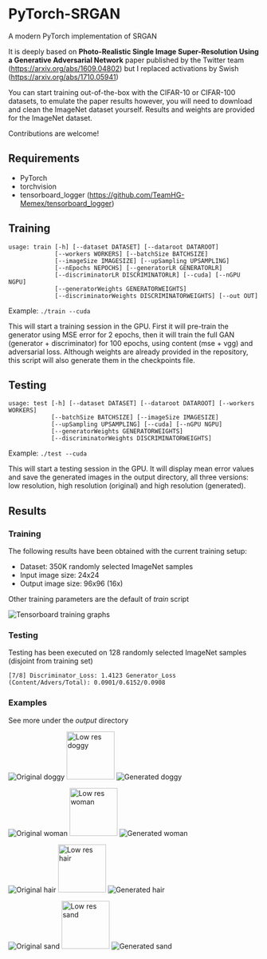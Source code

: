# PyTorch-SRGAN
A modern PyTorch implementation of SRGAN

It is deeply based on __Photo-Realistic Single Image Super-Resolution Using a Generative Adversarial Network__ paper published by the Twitter team (https://arxiv.org/abs/1609.04802) but I replaced activations by Swish (https://arxiv.org/abs/1710.05941)

You can start training out-of-the-box with the CIFAR-10 or CIFAR-100 datasets, to emulate the paper results however, you will need to download and clean the ImageNet dataset yourself. Results and weights are provided for the ImageNet dataset. 

Contributions are welcome!

## Requirements

* PyTorch
* torchvision
* tensorboard_logger (https://github.com/TeamHG-Memex/tensorboard_logger)

## Training

```
usage: train [-h] [--dataset DATASET] [--dataroot DATAROOT]
             [--workers WORKERS] [--batchSize BATCHSIZE]
             [--imageSize IMAGESIZE] [--upSampling UPSAMPLING]
             [--nEpochs NEPOCHS] [--generatorLR GENERATORLR]
             [--discriminatorLR DISCRIMINATORLR] [--cuda] [--nGPU NGPU]
             [--generatorWeights GENERATORWEIGHTS]
             [--discriminatorWeights DISCRIMINATORWEIGHTS] [--out OUT]
```

Example: ```./train --cuda```

This will start a training session in the GPU. First it will pre-train the generator using MSE error for 2 epochs, then it will train the full GAN (generator + discriminator) for 100 epochs, using content (mse + vgg) and adversarial loss. Although weights are already provided in the repository, this script will also generate them in the checkpoints file.

## Testing

```
usage: test [-h] [--dataset DATASET] [--dataroot DATAROOT] [--workers WORKERS]
            [--batchSize BATCHSIZE] [--imageSize IMAGESIZE]
            [--upSampling UPSAMPLING] [--cuda] [--nGPU NGPU]
            [--generatorWeights GENERATORWEIGHTS]
            [--discriminatorWeights DISCRIMINATORWEIGHTS]

```

Example: ```./test --cuda```

This will start a testing session in the GPU. It will display mean error values and save the generated images in the output directory, all three versions: low resolution, high resolution (original) and high resolution (generated).

## Results

### Training
The following results have been obtained with the current training setup:

* Dataset: 350K randomly selected ImageNet samples
* Input image size: 24x24
* Output image size: 96x96 (16x)

Other training parameters are the default of _train_ script

![Tensorboard training graphs](https://raw.githubusercontent.com/ai-tor/PyTorchSRGAN/master/output/training_results.png)

### Testing
Testing has been executed on 128 randomly selected ImageNet samples (disjoint from training set)

```[7/8] Discriminator_Loss: 1.4123 Generator_Loss (Content/Advers/Total): 0.0901/0.6152/0.0908```

### Examples
See more under the _output_ directory

![Original doggy](https://raw.githubusercontent.com/ai-tor/PyTorchSRGAN/master/output/high_res_real/41.png)
<img src="https://raw.githubusercontent.com/ai-tor/PyTorchSRGAN/master/output/low_res/41.png" alt="Low res doggy" width="96" height="96">
![Generated doggy](https://raw.githubusercontent.com/ai-tor/PyTorchSRGAN/master/output/high_res_fake/41.png)

![Original woman](https://raw.githubusercontent.com/ai-tor/PyTorchSRGAN/master/output/high_res_real/38.png)
<img src="https://raw.githubusercontent.com/ai-tor/PyTorchSRGAN/master/output/low_res/38.png" alt="Low res woman" width="96" height="96">
![Generated woman](https://raw.githubusercontent.com/ai-tor/PyTorchSRGAN/master/output/high_res_fake/38.png)

![Original hair](https://raw.githubusercontent.com/ai-tor/PyTorchSRGAN/master/output/high_res_real/127.png)
<img src="https://raw.githubusercontent.com/ai-tor/PyTorchSRGAN/master/output/low_res/127.png" alt="Low res hair" width="96" height="96">
![Generated hair](https://raw.githubusercontent.com/ai-tor/PyTorchSRGAN/master/output/high_res_fake/127.png)

![Original sand](https://raw.githubusercontent.com/ai-tor/PyTorchSRGAN/master/output/high_res_real/72.png)
<img src="https://raw.githubusercontent.com/ai-tor/PyTorchSRGAN/master/output/low_res/72.png" alt="Low res sand" width="96" height="96">
![Generated sand](https://raw.githubusercontent.com/ai-tor/PyTorchSRGAN/master/output/high_res_fake/72.png)
